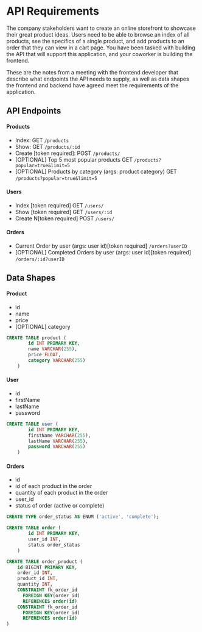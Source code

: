 # API Requirements
The company stakeholders want to create an online storefront to showcase their great product ideas. Users need to be able to browse an index of all products, see the specifics of a single product, and add products to an order that they can view in a cart page. You have been tasked with building the API that will support this application, and your coworker is building the frontend.

These are the notes from a meeting with the frontend developer that describe what endpoints the API needs to supply, as well as data shapes the frontend and backend have agreed meet the requirements of the application. 

## API Endpoints
#### Products
- Index: GET `/products`
- Show: GET   `/products/:id`
- Create [token required]: POST `/products/`
- [OPTIONAL] Top 5 most popular products GET `/products?popular=true&limit=5`
- [OPTIONAL] Products by category (args: product category) GET `/products?popular=true&limit=5`

#### Users
- Index [token required] GET `/users/`
- Show [token required] GET `/users/:id`
- Create N[token required] POST `/users/`

#### Orders
- Current Order by user (args: user id)[token required] `/orders?userID`
- [OPTIONAL] Completed Orders by user (args: user id)[token required] `/orders/:id?userID`

## Data Shapes
#### Product
-  id
- name
- price
- [OPTIONAL] category

``` sql
CREATE TABLE product (
        id INT PRIMARY KEY,
        name VARCHAR(255),
        price FLOAT,
        category VARCHAR(255)
    )
```

#### User
- id
- firstName
- lastName
- password

``` sql
CREATE TABLE user (
        id INT PRIMARY KEY,
        firstName VARCHAR(255),
        lastName VARCHAR(255),
        password VARCHAR(255)
    )
```
#### Orders
- id
- id of each product in the order
- quantity of each product in the order
- user_id
- status of order (active or complete)


``` sql
CREATE TYPE order_status AS ENUM ('active', 'complete');

CREATE TABLE order (
        id INT PRIMARY KEY,
        user_id INT,
        status order_status
    )

CREATE TABLE order_product (
    id BIGINT PRIMARY KEY,
    order_id INT,
    product_id INT,
    quantity INT,
    CONSTRAINT fk_order_id
      FOREIGN KEY(order_id)
	  REFERENCES order(id)
    CONSTRAINT fk_order_id
      FOREIGN KEY(order_id)
	  REFERENCES order(id)  
)

```